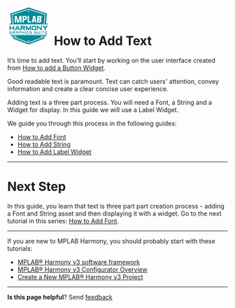 # ![Microchip Technology](images/mhgs.png) How to Add Text

It’s time to add text. You’ll start by working on the user interface created from [How to add a Button Widget](./How-to-Add-Button-Widget).

Good readable text is paramount. Text can catch users' attention, convey information and create a clear concise user experience.

Adding text is a three part process. You will need a Font, a String and a Widget for display. In this guide we will use a Label Widget.

We guide you through this process in the following guides:

* [How to Add Font](./How-to-Add-Font)
* [How to Add String](./How-to-Add-String)
* [How to Add Label Widget](./How-to-Add-Label-Widget)

***

# Next Step

In this guide, you learn that text is three part part creation process - adding a Font and String asset and then displaying it with a widget. Go to the next tutorial in this series: [How to Add Font](./How-to-Add-Font).

***

If you are new to MPLAB Harmony, you should probably start with these tutorials:

* [MPLAB® Harmony v3 software framework](https://microchipdeveloper.com/harmony3:start) 
* [MPLAB® Harmony v3 Configurator Overview](https://microchipdeveloper.com/harmony3:mhc-overview)
* [Create a New MPLAB® Harmony v3 Project](https://microchipdeveloper.com/harmony3:new-proj)

***

**Is this page helpful**? Send [feedback](https://github.com/Microchip-MPLAB-Harmony/gfx/issues)